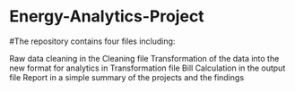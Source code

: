 # Energy-Analytics-Project

#The repository contains four files including:

Raw data cleaning in the Cleaning file
Transformation of the data into the new format for analytics in Transformation file
Bill Calculation in the output file
Report in a simple summary of the projects and the findings
